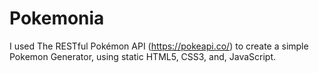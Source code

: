 # Pokemonia
I used The RESTful Pokémon API (https://pokeapi.co/) to create a simple Pokemon Generator, using static HTML5, CSS3, and, JavaScript.
